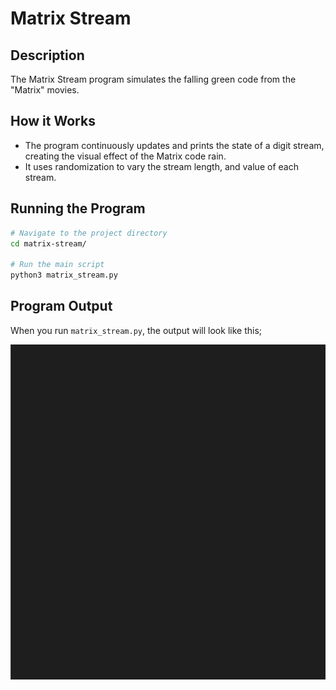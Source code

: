 # Matrix Stream

## Description

The Matrix Stream program simulates the falling green code from the "Matrix" movies.

## How it Works

- The program continuously updates and prints the state of a digit stream, creating the visual effect of the Matrix code rain.
- It uses randomization to vary the stream length, and value of each stream.

## Running the Program

```bash
# Navigate to the project directory
cd matrix-stream/

# Run the main script
python3 matrix_stream.py
```

## Program Output

When you run `matrix_stream.py`, the output will look like this;

![Matrix Results](output/matrix-results.gif)